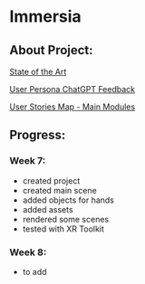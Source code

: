 # Immersia


## About Project:

[State of the Art](https://docs.google.com/document/d/1daYQmPUp5W7khI-kakNENqhc2H4rZMTPTxR3YGPxhss/edit?usp=sharing)

[User Persona ChatGPT Feedback](https://docs.google.com/document/d/1fhRnIJHf9FO5uvG-ordYrJrF0luTD6smcIGwHDwj9Hc/edit?usp=sharing)

[User Stories Map - Main Modules](https://docs.google.com/document/d/1VtEjhzR0Gf__YJypLNjKaamxa0sCNMJu8q6k-LLLhf4/edit?usp=sharing)


## Progress:

### Week 7:

- created project
- created main scene
- added objects for hands
- added assets
- rendered some scenes
- tested with XR Toolkit


### Week 8:

- to add
